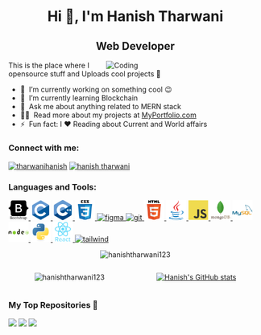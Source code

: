 <h1 align="center">Hi 👋, I'm Hanish Tharwani</h1>
<h2 align="center">Web Developer</h2>

<img align="right" alt="Coding" width="310" src="https://github.com/hanishtharwani123/hanishtharwani123/assets/104623869/7460595f-a41c-4cad-968d-e1be4308ad4d">


This is the place where I opensource stuff and Uploads cool projects :rofl:

- 🔭 &nbsp;I’m currently working on something cool :wink:
- 🌱 &nbsp;I’m currently learning Blockchain
- 💬 &nbsp;Ask me about anything related to MERN stack
- 👨‍💻 &nbsp;Read more about my projects at [MyPortfolio.com](https://my-portfolio-website-three-delta.vercel.app/)
- ⚡ &nbsp;Fun fact: I :heart: Reading about Current and World affairs


<h3 align="left">Connect with me:</h3>
<p align="left">
<a href="https://twitter.com/tharwanihanish" target="blank"><img align="center" src="https://raw.githubusercontent.com/rahuldkjain/github-profile-readme-generator/master/src/images/icons/Social/twitter.svg" alt="tharwanihanish" height="30" width="40" /></a>
<a href="https://linkedin.com/in/hanish tharwani" target="blank"><img align="center" src="https://raw.githubusercontent.com/rahuldkjain/github-profile-readme-generator/master/src/images/icons/Social/linked-in-alt.svg" alt="hanish tharwani" height="30" width="40" /></a>
</p>

<h3 align="left">Languages and Tools:</h3>
<p align="left"> <a href="https://getbootstrap.com" target="_blank" rel="noreferrer"> <img src="https://raw.githubusercontent.com/devicons/devicon/master/icons/bootstrap/bootstrap-plain-wordmark.svg" alt="bootstrap" width="40" height="40"/> </a> <a href="https://www.cprogramming.com/" target="_blank" rel="noreferrer"> <img src="https://raw.githubusercontent.com/devicons/devicon/master/icons/c/c-original.svg" alt="c" width="40" height="40"/> </a> <a href="https://www.w3schools.com/cpp/" target="_blank" rel="noreferrer"> <img src="https://raw.githubusercontent.com/devicons/devicon/master/icons/cplusplus/cplusplus-original.svg" alt="cplusplus" width="40" height="40"/> </a> <a href="https://www.w3schools.com/css/" target="_blank" rel="noreferrer"> <img src="https://raw.githubusercontent.com/devicons/devicon/master/icons/css3/css3-original-wordmark.svg" alt="css3" width="40" height="40"/> </a> <a href="https://www.figma.com/" target="_blank" rel="noreferrer"> <img src="https://www.vectorlogo.zone/logos/figma/figma-icon.svg" alt="figma" width="40" height="40"/> </a> <a href="https://git-scm.com/" target="_blank" rel="noreferrer"> <img src="https://www.vectorlogo.zone/logos/git-scm/git-scm-icon.svg" alt="git" width="40" height="40"/> </a> <a href="https://www.w3.org/html/" target="_blank" rel="noreferrer"> <img src="https://raw.githubusercontent.com/devicons/devicon/master/icons/html5/html5-original-wordmark.svg" alt="html5" width="40" height="40"/> </a> <a href="https://www.java.com" target="_blank" rel="noreferrer"> <img src="https://raw.githubusercontent.com/devicons/devicon/master/icons/java/java-original.svg" alt="java" width="40" height="40"/> </a> <a href="https://developer.mozilla.org/en-US/docs/Web/JavaScript" target="_blank" rel="noreferrer"> <img src="https://raw.githubusercontent.com/devicons/devicon/master/icons/javascript/javascript-original.svg" alt="javascript" width="40" height="40"/> </a> <a href="https://www.mongodb.com/" target="_blank" rel="noreferrer"> <img src="https://raw.githubusercontent.com/devicons/devicon/master/icons/mongodb/mongodb-original-wordmark.svg" alt="mongodb" width="40" height="40"/> </a> <a href="https://www.mysql.com/" target="_blank" rel="noreferrer"> <img src="https://raw.githubusercontent.com/devicons/devicon/master/icons/mysql/mysql-original-wordmark.svg" alt="mysql" width="40" height="40"/> </a> <a href="https://nodejs.org" target="_blank" rel="noreferrer"> <img src="https://raw.githubusercontent.com/devicons/devicon/master/icons/nodejs/nodejs-original-wordmark.svg" alt="nodejs" width="40" height="40"/> </a> <a href="https://www.python.org" target="_blank" rel="noreferrer"> <img src="https://raw.githubusercontent.com/devicons/devicon/master/icons/python/python-original.svg" alt="python" width="40" height="40"/> </a> <a href="https://reactjs.org/" target="_blank" rel="noreferrer"> <img src="https://raw.githubusercontent.com/devicons/devicon/master/icons/react/react-original-wordmark.svg" alt="react" width="40" height="40"/> </a> <a href="https://tailwindcss.com/" target="_blank" rel="noreferrer"> <img src="https://www.vectorlogo.zone/logos/tailwindcss/tailwindcss-icon.svg" alt="tailwind" width="40" height="40"/> </a> </p>

<p align="center">
  <img src="https://github-readme-stats.vercel.app/api/top-langs?username=hanishtharwani123&theme=radical&show_icons=true&locale=en&layout=compact" alt="hanishtharwani123" />
</p>

<div align="center" style="display: flex; justify-content: space-around;">

  <p>
    <img src="https://github-readme-streak-stats.herokuapp.com/?user=hanishtharwani123&theme=radical" alt="hanishtharwani123" />
  </p>

  [![Hanish's GitHub stats](https://github-readme-stats.vercel.app/api?username=hanishtharwani123&theme=radical&show_icons=true)](https://github.com/hanishtharwani123/github-readme-stats)

</div>

### My Top Repositories 🚀
[<img src="https://github-readme-stats.vercel.app/api/pin/?username=hanishtharwani123&theme=radical&repo=MY-PORTFOLIO-WEBSITE" width="260">](https://github.com/hanishtharwani123/MY-PORTFOLIO-WEBSITE) [<img src="https://github-readme-stats.vercel.app/api/pin/?username=hanishtharwani123&theme=radical&repo=MELOCAST-music-website" width="260">](https://github.com/hanishtharwani123/MELOCAST-music-website) [<img src="https://github-readme-stats.vercel.app/api/pin/?username=hanishtharwani123&theme=radical&repo=Snaply" width="260">](https://github.com/hanishtharwani123/Snaply)

